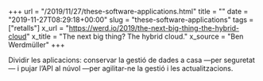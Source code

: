 +++
url = "/2019/11/27/these-software-applications.html"
title = ""
date = "2019-11-27T08:29:18+00:00"
slug = "these-software-applications"
tags = ["retalls"]
x_url = "https://werd.io/2019/the-next-big-thing-the-hybrid-cloud"
x_title = "The next big thing? The hybrid cloud."
x_source = "Ben Werdmüller"
+++


Dividir les aplicacions: conservar la gestió de dades a casa —per seguretat— i pujar l’API al núvol —per agilitar-ne la gestió i les actualitzacions.
